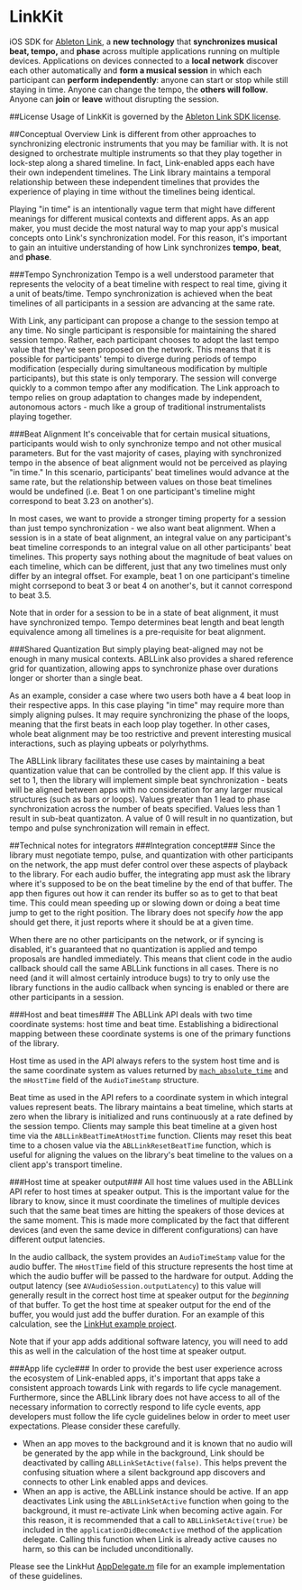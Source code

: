 LinkKit
=========

iOS SDK for [Ableton Link](https://ableton.com/link), a **new technology** that **synchronizes musical beat, tempo,** and **phase** across multiple applications running on multiple devices. Applications on devices connected to a **local network** discover each other automatically and **form a musical session** in which each participant can **perform independently**: anyone can start or stop while still staying in time. Anyone can change the tempo, the **others will follow**. Anyone can **join** or **leave** without disrupting the session.

##License
Usage of LinkKit is governed by the [Ableton Link SDK license](Ableton_Link_SDK_License_v1.0.pdf).

##Conceptual Overview
Link is different from other approaches to synchronizing electronic instruments that you may be familiar with. It is not designed to orchestrate multiple instruments so that they play together in lock-step along a shared timeline. In fact, Link-enabled apps each have their own independent timelines. The Link library maintains a temporal relationship between these independent timelines that provides the experience of playing in time without the timelines being identical.

Playing "in time" is an intentionally vague term that might have different meanings for different musical contexts and different apps. As an app maker, you must decide the most natural way to map your app's musical concepts onto Link's synchronization model. For this reason, it's important to gain an intuitive understanding of how Link synchronizes **tempo**, **beat**, and **phase**.

###Tempo Synchronization
Tempo is a well understood parameter that represents the velocity of a beat timeline with respect to real time, giving it a unit of beats/time. Tempo synchronization is achieved when the beat timelines of all participants in a session are advancing at the same rate.

With Link, any participant can propose a change to the session tempo at any time. No single participant is responsible for maintaining the shared session tempo. Rather, each participant chooses to adopt the last tempo value that they've seen proposed on the network. This means that it is possible for participants' tempi to diverge during periods of tempo modification (especially during simultaneous modification by multiple participants), but this state is only temporary. The session will converge quickly to a common tempo after any modification. The Link approach to tempo relies on group adaptation to changes made by independent, autonomous actors - much like a group of traditional instrumentalists playing together.

###Beat Alignment
It's conceivable that for certain musical situations, participants would wish to only synchronize tempo and not other musical parameters. But for the vast majority of cases, playing with synchronized tempo in the absence of beat alignment would not be perceived as playing "in time." In this scenario, participants' beat timelines would advance at the same rate, but the relationship between values on those beat timelines would be undefined (i.e. Beat 1 on one participant's timeline might correspond to beat 3.23 on another's).

In most cases, we want to provide a stronger timing property for a session than just tempo synchronization - we also want beat alignment. When a session is in a state of beat alignment, an integral value on any participant's beat timeline corresponds to an integral value on all other participants' beat timelines. This property says nothing about the magnitude of beat values on each timeline, which can be different, just that any two timelines must only differ by an integral offset. For example, beat 1 on one participant's timeline might corrsepond to beat 3 or beat 4 on another's, but it cannot correspond to beat 3.5.

Note that in order for a session to be in a state of beat alignment, it must have synchronized tempo. Tempo determines beat length and beat length equivalence among all timelines is a pre-requisite for beat alignment.

###Shared Quantization
But simply playing beat-aligned may not be enough in many musical contexts. ABLLink also provides a shared reference grid for quantization, allowing apps to synchronize phase over durations longer or shorter than a single beat.

As an example, consider a case where two users both have a 4 beat loop in their respective apps. In this case playing "in time" may require more than simply aligning pulses. It may require synchronizing the phase of the loops, meaning that the first beats in each loop play together. In other cases, whole beat alignment may be too restrictive and prevent interesting musical interactions, such as playing upbeats or polyrhythms.

The ABLLink library facilitates these use cases by maintaining a beat quantization value that can be controlled by the client app. If this value is set to 1, then the library will implement simple beat synchronization - beats will be aligned between apps with no consideration for any larger musical structures (such as bars or loops). Values greater than 1 lead to phase synchronization across the number of beats specified. Values less than 1 result in sub-beat quantizaton. A value of 0 will result in no quantization, but tempo and pulse synchronization will remain in effect.

##Technical notes for integrators
###Integration concept###
Since the library must negotiate tempo, pulse, and quantization with other participants on the network, the app must defer control over these aspects of playback to the library. For each audio buffer, the integrating app must ask the library where it's supposed to be on the beat timeline by the end of that buffer. The app then figures out how it can render its buffer so as to get to that beat time. This could mean speeding up or slowing down or doing a beat time jump to get to the right position. The library does not specify *how* the app should get there, it just reports where it should be at a given time.

When there are no other participants on the network, or if syncing is disabled, it's guaranteed that no quantization is applied and tempo proposals are handled immediately. This means that client code in the audio callback should call the same ABLLink functions in all cases. There is no need (and it will almost certainly introduce bugs) to try to only use the library functions in the audio callback when syncing is enabled or there are other participants in a session.

###Host and beat times###
The ABLLink API deals with two time coordinate systems: host time and beat time. Establishing a bidirectional mapping between these coordinate systems is one of the primary functions of the library.

Host time as used in the API always refers to the system host time and is the same coordinate system as values returned by [`mach_absolute_time`](https://developer.apple.com/library/mac/qa/qa1398/_index.html) and the `mHostTime` field of the `AudioTimeStamp` structure.

Beat time as used in the API refers to a coordinate system in which integral values represent beats. The library maintains a beat timeline, which starts at zero when the library is initialized and runs continuously at a rate defined by the session tempo. Clients may sample this beat timeline at a given host time via the `ABLLinkBeatTimeAtHostTime` function. Clients may reset this beat time to a chosen value via the `ABLLinkResetBeatTime` function, which is useful for aligning the values on the library's beat timeline to the values on a client app's transport timeline.

###Host time at speaker output###
All host time values used in the ABLLink API refer to host times at speaker output. This is the important value for the library to know, since it must coordinate the timelines of multiple devices such that the same beat times are hitting the speakers of those devices at the same moment. This is made more complicated by the fact that different devices (and even the same device in different configurations) can have different output latencies.

In the audio callback, the system provides an `AudioTimeStamp` value for the audio buffer. The `mHostTime` field of this structure represents the host time at which the audio buffer will be passed to the hardware for output. Adding the output latency (see `AVAudioSession.outputLatency`) to this value will generally result in the correct host time at speaker output for the *beginning* of that buffer. To get the host time at speaker output for the end of the buffer, you would just add the buffer duration. For an example of this calculation, see the [LinkHut example project](examples/LinkHut/LinkHut/AudioEngine.m).

Note that if your app adds additional software latency, you will need to add this as well in the calculation of the host time at speaker output.

###App life cycle###
In order to provide the best user experience across the ecosystem of Link-enabled apps, it's important that apps take a consistent approach towards Link with regards to life cycle management. Furthermore, since the ABLLink library does not have access to all of the necessary information to correctly respond to life cycle events, app developers must follow the life cycle guidelines below in order to meet user expectations. Please consider these carefully.

- When an app moves to the background and it is known that no audio will be generated by the app while in the background, Link should be deactivated by calling `ABLLinkSetActive(false)`. This helps prevent the confusing situation where a silent background app discovers and connects to other Link enabled apps and devices.
- When an app is active, the ABLLink instance should be active. If an app deactivates Link using the `ABLLinkSetActive` function when going to the background, it must re-activate Link when becoming active again. For this reason, it is recommended that a call to `ABLLinkSetActive(true)` be included in the `applicationDidBecomeActive` method of the application delegate. Calling this function when Link is already active causes no harm, so this can be included unconditionally.

Please see the LinkHut [AppDelegate.m](examples/LinkHut/LinkHut/AppDelegate.m) file for an example implementation of these guidelines.
